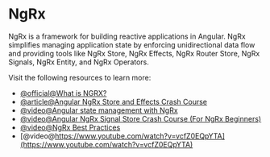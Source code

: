 # NgRx

NgRx is a framework for building reactive applications in Angular. NgRx simplifies managing application state by enforcing unidirectional data flow and providing tools like NgRx Store, NgRx Effects, NgRx Router Store, NgRx Signals, NgRx Entity, and NgRx Operators.

Visit the following resources to learn more:

- [@official@What is NGRX?](https://ngrx.io/)
- [@article@Angular NgRx Store and Effects Crash Course](https://blog.angular-university.io/angular-ngrx-store-and-effects-crash-course/)
- [@video@Angular state management with NgRx](https://www.youtube.com/watch?v=a3_GW3RBqn0)
- [@video@Angular NgRx Signal Store Crash Course (For NgRx Beginners)](https://www.youtube.com/watch?v=HqxY0JPlh54)
- [@video@NgRx Best Practices](https://www.youtube.com/watch?v=yYiO-kjmLAc&list=PLu062eICIOdFRYWaf8deRTe09ROGjg1JO&index=1)
- [@video@https://www.youtube.com/watch?v=vcfZ0EQpYTA](https://www.youtube.com/watch?v=vcfZ0EQpYTA)
